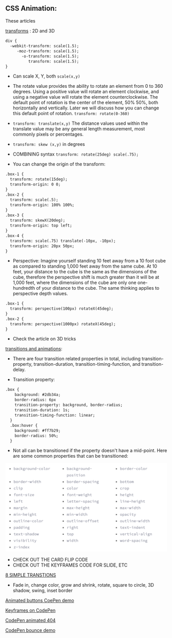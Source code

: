 ## CSS Animation:
These articles 

[transforms](https://learn.shayhowe.com/advanced-html-css/css-transforms/) : 2D and 3D

```
div {
  -webkit-transform: scale(1.5);
     -moz-transform: scale(1.5);
       -o-transform: scale(1.5);
          transform: scale(1.5);
}
```
- Can scale X, Y, both `scale(x,y)`

- The rotate value provides the ability to rotate an element from 0 to 360 degrees. Using a positive value will rotate an element clockwise, and using a negative value will rotate the element counterclockwise. The default point of rotation is the center of the element, 50% 50%, both horizontally and vertically. Later we will discuss how you can change this default point of rotation. `transform: rotate(0-360)`

- `transform: translate(x,y)` The distance values used within the translate value may be any general length measurement, most commonly pixels or percentages.

- `transform: skew (x,y)` in degrees

- COMBINING syntax `transform: rotate(25deg) scale(.75);`

- You can change the origin of the transform:
```
.box-1 {
  transform: rotate(15deg);
  transform-origin: 0 0;
}
.box-2 {
  transform: scale(.5);
  transform-origin: 100% 100%;
}
.box-3 {
  transform: skewX(20deg);
  transform-origin: top left;
}
.box-4 {
  transform: scale(.75) translate(-10px, -10px);
  transform-origin: 20px 50px;
}
```
- Perspective: Imagine yourself standing 10 feet away from a 10 foot cube as compared to standing 1,000 feet away from the same cube. At 10 feet, your distance to the cube is the same as the dimensions of the cube, therefore the perspective shift is much greater than it will be at 1,000 feet, where the dimensions of the cube are only one one-hundredth of your distance to the cube. The same thinking applies to perspective depth values.

```
.box-1 {
  transform: perspective(100px) rotateX(45deg);
}
.box-2 {
  transform: perspective(1000px) rotateX(45deg);
}
```

- Check the article on 3D tricks

[transitions and animations](https://learn.shayhowe.com/advanced-html-css/transitions-animations/): 

- There are four transition related properties in total, including transition-property, transition-duration, transition-timing-function, and transition-delay. 

- Transition property:
```
.box {
    background: #2db34a;
    border-radius: 6px
    transition-property: background, border-radius;
    transition-duration: 1s;
    transition-timing-function: linear;
  }
  .box:hover {
    background: #ff7b29;
    border-radius: 50%;
  }
```
- Not all can be transitioned if the property doesn't have a mid-point.  Here are some common properties that can be transitioned:

![transition properties](./images/transitions.png)

- CHECK OUT THE CARD FLIP CODE
- CHECK OUT THE KEYFRAMES CODE FOR SLIDE, ETC

[8 SIMPLE TRANSTIONS](https://www.webdesignerdepot.com/2014/05/8-simple-css3-transitions-that-will-wow-your-users/)

- Fade in, change color, grow and shrink, rotate, square to circle, 3D shadow, swing, inset border

[Animated buttons CoePen demo](https://codepen.io/retyui/pen/ByoaXV)

[Keyframes on CodePen](https://codepen.io/akshaychauhan/pen/oAfae)

[CodePen animated 404](https://codepen.io/kieranfivestars/pen/MYdQxX)

[CodePen bounce demo](https://codepen.io/dp_lewis/pen/gCfBv)

